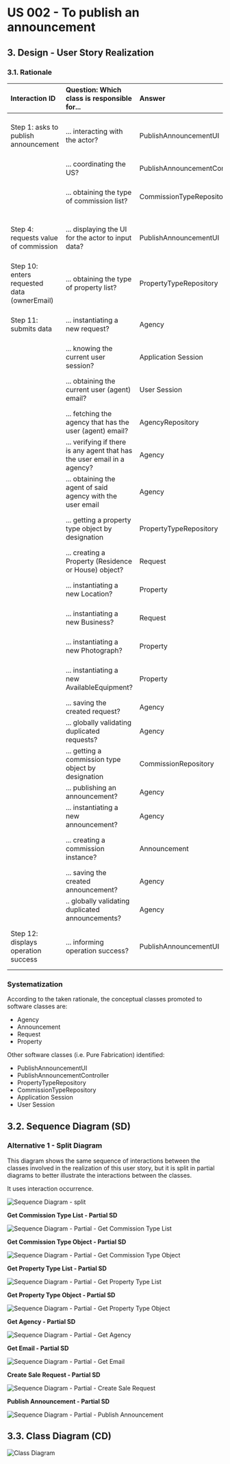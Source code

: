 # US 002 - To publish an announcement

## 3. Design - User Story Realization

### 3.1. Rationale


| Interaction ID                              | Question: Which class is responsible for...                              | Answer                        | Justification (with patterns)                                                                                 |
|:--------------------------------------------|:-------------------------------------------------------------------------|:------------------------------|:--------------------------------------------------------------------------------------------------------------|
| Step 1: asks to publish announcement        | ... interacting with the actor?                                          | PublishAnnouncementUI         | Pure Fabrication: there is no reason to assign this responsibility to any existing class in the Domain Model. |
|                                             | ... coordinating the US?                                                 | PublishAnnouncementController | Controller.                                                                                                   |
|                                             | ... obtaining the type of commission list?                               | CommissionTypeRepository      | Information Expert: the types of commission are the same for all the agents; Pure Fabrication.                |
| Step 4: requests value of commission	       | ... displaying the UI for the actor to input data?                       | PublishAnnouncementUI         | Pure Fabrication: there is no reason to assign this responsibility to any existing class in the Domain Model. |
| Step 10: enters requested data (ownerEmail) | ... obtaining the type of property list?                                 | PropertyTypeRepository        | Information Expert: the types of properties are the same for all announcements/properties; Pure Fabrication.  |
| Step 11: submits data                       | ... instantiating a new request?                                         | Agency                        | Creator (Rule 1): in the Domain Model Agency is assigned (contains) Requests.                                 |
|                                             | ... knowing the current user session?                                    | Application Session           | Information Expert: has the necessary data.                                                                   |
|                                             | ... obtaining the current user (agent) email?                            | User Session                  | Information Expert: cf. User Authentication & Authorization component documentation.                          |
|                                             | ... fetching the agency that has the user (agent) email?                 | AgencyRepository              | Information Expert: contains all the agencies; Pure Fabrication.                                              |
|                                             | ... verifying if there is any agent that has the user email in a agency? | Agency                        | Information Expert: knows all its agents (employees).                                                         |
|                                             | ... obtaining the agent of said agency with the user email               | Agency                        | Information Expert: knows all its agents.                                                                     |
|                                             | ... getting a property type object by designation                        | PropertyTypeRepository        | Information Expert: knows the property types and has its descriptions; Pure Fabrication.                      |
|                                             | ... creating a Property (Residence or House) object?                     | Request                       | Creator (Rule 1/4): in the Domain Model Request has information about Property.                               |
|                                             | ... instantiating a new Location?                                        | Property                      | Creator (Rule 1): in the Domain Model Property contains Location.                                             |
|                                             | ... instantiating a new Business?                                        | Request                       | Creator (Rule 1): in the Domain Model Request aggregates Business                                             |
|                                             | ... instantiating a new Photograph?                                      | Property                      | Creator (Rule 1): in the Domain Model Property contains Photograph.                                           |
|                                             | ... instantiating a new AvailableEquipment?                              | Property                      | Creator (Rule 1): in the Domain Model Property contains AvailableEquipment.                                   |
|                                             | ... saving the created request?                                          | Agency                        | Agency: owns all its requests.                                                                                |
|                                             | ... globally validating duplicated requests?                             | Agency                        | Information Expert: knows all requests.                                                                       |
|                                             | ... getting a commission type object by designation                      | CommissionRepository          | Information Expert: knows the commission types and has its descriptions; Pure Fabrication.                    |
|                                             | ... publishing an announcement?                                          | Agency                        | Information Expert: owns all its announcements.                                                               |
|                                             | ... instantiating a new announcement?                                    | Agency                        | Creator (Rule 1): in the Domain Model Agency owns Announcements.                                              |
|                                             | ... creating a commission instance?                                      | Announcement                  | Creator (Rule 1): in the Domain Model Announcement contains Commission.                                       |
|                                             | ... saving the created announcement?                                     | Agency                        | Agency: owns all its announcements.                                                                           |
|                                             | .. globally validating duplicated announcements?                         | Agency                        | Information Expert: knows all announcements instances.                                                        |
| Step 12: displays operation success 	       | ... informing operation success?                                         | PublishAnnouncementUI         | Pure Fabrication: there is no reason to assign this responsibility to any existing class in the Domain Model. |

### Systematization ##

According to the taken rationale, the conceptual classes promoted to software classes are:

* Agency
* Announcement
* Request
* Property

Other software classes (i.e. Pure Fabrication) identified:

* PublishAnnouncementUI
* PublishAnnouncementController
* PropertyTypeRepository
* CommissionTypeRepository
* Application Session
* User Session

## 3.2. Sequence Diagram (SD)

### Alternative 1 - Split Diagram

This diagram shows the same sequence of interactions between the classes involved in the realization of this user story,
but it is split in partial diagrams to better illustrate the interactions between the classes.

It uses interaction occurrence.

![Sequence Diagram - split](svg/us002-sequence-diagram-split.svg)

**Get Commission Type List - Partial SD**

![Sequence Diagram - Partial - Get Commission Type List ](svg/us002-sequence-diagram-partial-get-commission-type-list.svg)

**Get Commission Type Object - Partial SD**

![Sequence Diagram - Partial - Get Commission Type Object](svg/us002-sequence-diagram-partial-get-commission-type.svg)

**Get Property Type List - Partial SD**

![Sequence Diagram - Partial - Get Property Type List](svg/us002-sequence-diagram-partial-get-property-type-list.svg)

**Get Property Type Object - Partial SD**

![Sequence Diagram - Partial - Get Property Type Object](svg/us002-sequence-diagram-partial-get-property-type.svg)

**Get Agency - Partial SD**

![Sequence Diagram - Partial - Get Agency](svg/us002-sequence-diagram-partial-get-agency.svg)

**Get Email - Partial SD**

![Sequence Diagram - Partial - Get Email](svg/us002-sequence-diagram-partial-get-email.svg)

**Create Sale Request - Partial SD**

![Sequence Diagram - Partial - Create Sale Request ](svg/us002-sequence-diagram-partial-create-sale-request.svg)

**Publish Announcement - Partial SD**

![Sequence Diagram - Partial - Publish Announcement](svg/us002-sequence-diagram-partial-publish-announcement.svg)

## 3.3. Class Diagram (CD)

![Class Diagram](svg/us002-class-diagram.svg)
